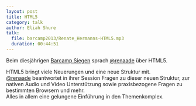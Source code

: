 ```yaml
---
layout: post
title: HTML5
category: talk
author: Eliah Shure
talk:
  file: barcamp2013/Renate_Hermanns-HTML5.mp3
  duration: 00:44:51
---
```

Beim diesjährigen [Barcamp Siegen](http://barcamp-siegen.de/) sprach [@renaade](https://twitter.com/Renaade) über HTML5.  

<!-- break -->

HTML5 bringt viele Neuerungen und eine neue Struktur mit.  
[@renaade](https://twitter.com/Renaade) beantwortet in ihrer Session Fragen zu dieser neuen Struktur, zur nativen Audio und Video Unterstützung sowie praxisbezogene Fragen zu bestimmten Browsern und mehr.  
Alles in allem eine gelungene Einführung in den Themenkomplex.  
